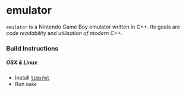 # emulator

`emulator` is a Nintendo Game Boy emulator written in C++. Its goals are _code readability_ and _utilisation of modern C++_.

### Build Instructions

##### OSX & Linux

- Install [`libsfml`][sfml]
- Run `make`

[sfml]: http://www.sfml-dev.org
